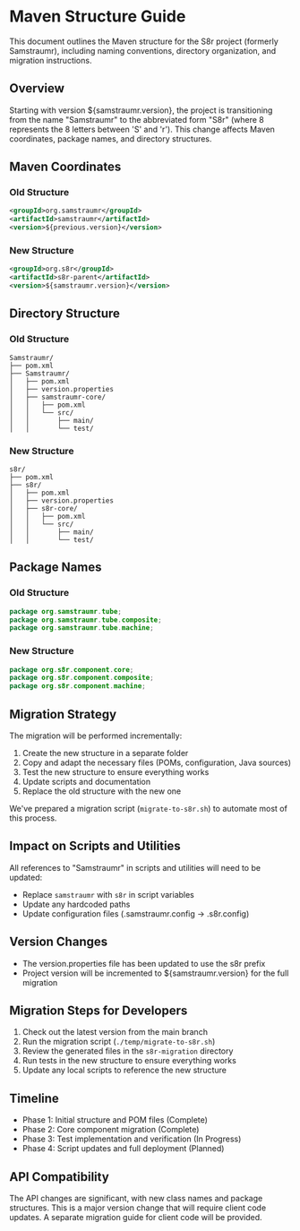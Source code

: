 <!--
Copyright (c) 2025 Eric C. Mumford (@heymumford)

This software was developed with analytical assistance from AI tools 
including Claude 3.7 Sonnet, Claude Code, and Google Gemini Deep Research,
which were used as paid services. All intellectual property rights 
remain exclusively with the copyright holder listed above.

Licensed under the Mozilla Public License 2.0
-->


# Maven Structure Guide

This document outlines the Maven structure for the S8r project (formerly Samstraumr), including naming conventions, directory organization, and migration instructions.

## Overview

Starting with version ${samstraumr.version}, the project is transitioning from the name "Samstraumr" to the abbreviated form "S8r" (where 8 represents the 8 letters between 'S' and 'r'). This change affects Maven coordinates, package names, and directory structures.

## Maven Coordinates

### Old Structure

```xml
<groupId>org.samstraumr</groupId>
<artifactId>samstraumr</artifactId>
<version>${previous.version}</version>
```

### New Structure

```xml
<groupId>org.s8r</groupId>
<artifactId>s8r-parent</artifactId>
<version>${samstraumr.version}</version>
```

## Directory Structure

### Old Structure

```
Samstraumr/
├── pom.xml
├── Samstraumr/
│   ├── pom.xml
│   ├── version.properties
│   ├── samstraumr-core/
│   │   ├── pom.xml
│   │   └── src/
│   │       ├── main/
│   │       └── test/
```

### New Structure

```
s8r/
├── pom.xml
├── s8r/
│   ├── pom.xml
│   ├── version.properties
│   ├── s8r-core/
│   │   ├── pom.xml
│   │   └── src/
│   │       ├── main/
│   │       └── test/
```

## Package Names

### Old Structure

```java
package org.samstraumr.tube;
package org.samstraumr.tube.composite;
package org.samstraumr.tube.machine;
```

### New Structure

```java
package org.s8r.component.core;
package org.s8r.component.composite;
package org.s8r.component.machine;
```

## Migration Strategy

The migration will be performed incrementally:

1. Create the new structure in a separate folder
2. Copy and adapt the necessary files (POMs, configuration, Java sources)
3. Test the new structure to ensure everything works
4. Update scripts and documentation
5. Replace the old structure with the new one

We've prepared a migration script (`migrate-to-s8r.sh`) to automate most of this process.

## Impact on Scripts and Utilities

All references to "Samstraumr" in scripts and utilities will need to be updated:

- Replace `samstraumr` with `s8r` in script variables
- Update any hardcoded paths
- Update configuration files (.samstraumr.config → .s8r.config)

## Version Changes

- The version.properties file has been updated to use the s8r prefix
- Project version will be incremented to ${samstraumr.version} for the full migration

## Migration Steps for Developers

1. Check out the latest version from the main branch
2. Run the migration script (`./temp/migrate-to-s8r.sh`)
3. Review the generated files in the `s8r-migration` directory
4. Run tests in the new structure to ensure everything works
5. Update any local scripts to reference the new structure

## Timeline

- Phase 1: Initial structure and POM files (Complete)
- Phase 2: Core component migration (Complete)
- Phase 3: Test implementation and verification (In Progress)
- Phase 4: Script updates and full deployment (Planned)

## API Compatibility

The API changes are significant, with new class names and package structures. This is a major version change that will require client code updates. A separate migration guide for client code will be provided.
